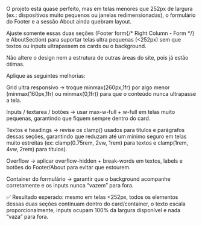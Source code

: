 O projeto está quase perfeito, mas em telas menores que 252px de largura (ex.: dispositivos muito pequenos ou janelas redimensionadas), o formulário do Footer e a sessão About ainda quebram layout.

Ajuste somente essas duas seções (Footer form{/* Right Column - Form */} e AboutSection) para suportar telas ultra pequenas (<252px) sem que textos ou inputs ultrapassem os cards ou o background.

Não altere o design nem a estrutura de outras áreas do site, pois já estão ótimas.

Aplique as seguintes melhorias:

Grid ultra responsivo → troque minmax(260px,1fr) por algo menor (minmax(160px,1fr) ou minmax(0,1fr)) para que o conteúdo nunca ultrapasse a tela.

Inputs / textarea / botões → usar max-w-full + w-full em telas muito pequenas, garantindo que fiquem sempre dentro do card.

Textos e headings → revise os clamp() usados para títulos e parágrafos dessas seções, garantindo que reduzam até um mínimo seguro em telas muito estreitas (ex: clamp(0.75rem, 2vw, 1rem) para textos e clamp(1rem, 4vw, 2rem) para títulos).

Overflow → aplicar overflow-hidden + break-words em textos, labels e botões do Footer/About para evitar que estourem.

Container do formulário → garantir que o background acompanhe corretamente e os inputs nunca “vazem” para fora.

✅ Resultado esperado: mesmo em telas <252px, todos os elementos dessas duas seções continuam dentro do card/container, o texto escala proporcionalmente, inputs ocupam 100% da largura disponível e nada “vaza” para fora.